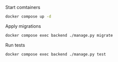 Start comtainers
```sh
docker compose up -d
```

Apply migrations
```sh
docker compose exec backend ./manage.py migrate
```

Run tests
```sh
docker compose exec backend ./manage.py test
```
